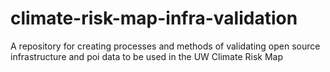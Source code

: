 # climate-risk-map-infra-validation
A repository for creating processes and methods of validating open source infrastructure and poi data to be used in the UW Climate Risk Map
